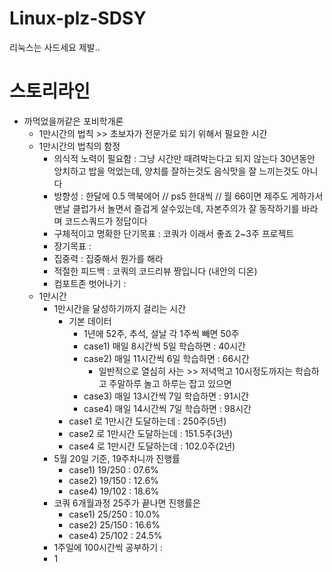 # Linux-plz-SDSY
리눅스는 사드세요 제발..

# 스토리라인

- 까먹었을꺼같은 포비학개론
  - 1만시간의 법칙 >> 초보자가 전문가로 되기 위해서 필요한 시간
  - 1만시간의 법칙의 함정
    - 의식적 노력이 필요함 : 그냥 시간만 때려박는다고 되지 않는다 30년동안 앙치하고 밥을 먹었는데, 양치를 잘하는것도 음식맛을 잘 느끼는것도 아니다
    - 방향성 : 한달에 0.5 맥북에어 // ps5 한대씩 // 월 66이면 제주도 게하가서 맨날 클럽가서 놀면서 즐겁게 살수있는데, 자본주의가 잘 동작하기를 바라며 코드스쿼드가 정답이다
    - 구체적이고 명확한 단기목표 : 코쿼가 이래서 좋죠 2~3주 프로젝트
    - 장기목표 : 
    - 집중력 : 집중해서 뭔가를 해라
    - 적절한 피드백 : 코쿼의 코드리뷰 짱입니다 (내안의 디온)
    - 컴포트존 벗어나기 : 
  - 1만시간
    - 1만시간을 달성하기까지 걸리는 시간
      - 기본 데이터 
        - 1년에 52주, 추석, 설날 각 1주씩 빼면 50주
        - case1) 매일 8시간씩 5일 학습하면 : 40시간
        - case2) 매일 11시간씩 6일 학습하면 : 66시간 
          - 일반적으로 열심히 사는 >> 저녁먹고 10시정도까지는 학습하고 주말하루 놀고 하루는 잡고 있으면
        - case3) 매일 13시간씩 7일 학습하면 : 91시간 
        - case4) 매일 14시간씩 7일 학습하면 : 98시간
      - case1 로 1만시간 도달하는데 : 250주(5년)
      - case2 로 1만시간 도달하는데 : 151.5주(3년)
      - case4 로 1만시간 도달하는데 : 102.0주(2년)
    - 5월 20일 기준, 19주차니까 진행률
      - case1) 19/250 : 07.6%
      - case2) 19/150 : 12.6%
      - case4) 19/102 : 18.6%
    - 코쿼 6개월과정 25주가 끝나면 진행률은
      - case1) 25/250 : 10.0%
      - case2) 25/150 : 16.6%
      - case4) 25/102 : 24.5%
    - 1주일에 100시간씩 공부하기 : 
    - 1
